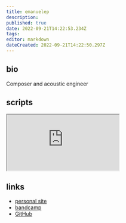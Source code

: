 ```yaml
---
title: emanuelep
description: 
published: true
date: 2022-09-21T14:22:53.234Z
tags: 
editor: markdown
dateCreated: 2022-09-21T14:22:50.297Z
---
```


## bio

Composer and acoustic engineer

## scripts

<iframe src="https://p3r7.github.io/norns-gallery-render/?author=emanuelep"id="gallery-iframe"></iframe>

## links

- [personal site](emanueleporcinai.com)
- [bandcamp](wsrstore.bandcamp.com)
- [GitHub](github.com/emanuelep)